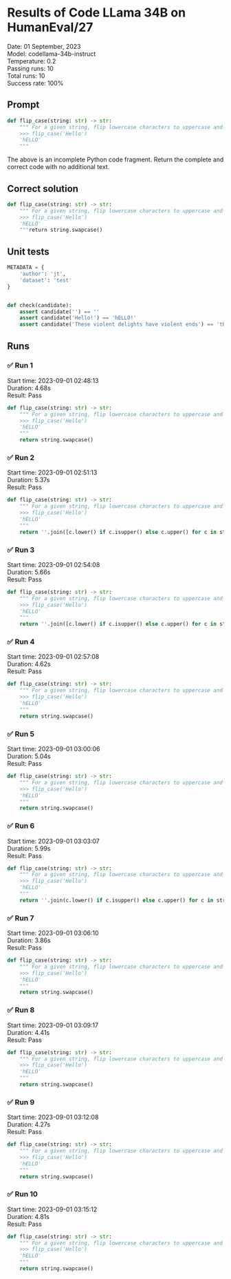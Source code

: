 # Results of Code LLama 34B on HumanEval/27
Date: 01 September, 2023<br />
Model: codellama-34b-instruct<br />
Temperature: 0.2<br />
Passing runs: 10<br />
Total runs: 10<br />
Success rate: 100%
## Prompt
```python
def flip_case(string: str) -> str:
    """ For a given string, flip lowercase characters to uppercase and uppercase to lowercase.
    >>> flip_case('Hello')
    'hELLO'
    """
```
The above is an incomplete Python code fragment. Return the complete and correct code with no additional text.
## Correct solution
```python
def flip_case(string: str) -> str:
    """ For a given string, flip lowercase characters to uppercase and uppercase to lowercase.
    >>> flip_case('Hello')
    'hELLO'
    """return string.swapcase()
```
## Unit tests
```python
METADATA = {
    'author': 'jt',
    'dataset': 'test'
}


def check(candidate):
    assert candidate('') == ''
    assert candidate('Hello!') == 'hELLO!'
    assert candidate('These violent delights have violent ends') == 'tHESE VIOLENT DELIGHTS HAVE VIOLENT ENDS'
```
## Runs
### ✅ Run 1
Start time: 2023-09-01 02:48:13<br />
Duration: 4.68s<br />
Result: Pass
```python
def flip_case(string: str) -> str:
    """ For a given string, flip lowercase characters to uppercase and uppercase to lowercase.
    >>> flip_case('Hello')
    'hELLO'
    """
    return string.swapcase()
```
### ✅ Run 2
Start time: 2023-09-01 02:51:13<br />
Duration: 5.37s<br />
Result: Pass
```python
def flip_case(string: str) -> str:
    """ For a given string, flip lowercase characters to uppercase and uppercase to lowercase.
    >>> flip_case('Hello')
    'hELLO'
    """
    return ''.join([c.lower() if c.isupper() else c.upper() for c in string])
```
### ✅ Run 3
Start time: 2023-09-01 02:54:08<br />
Duration: 5.66s<br />
Result: Pass
```python
def flip_case(string: str) -> str:
    """ For a given string, flip lowercase characters to uppercase and uppercase to lowercase.
    >>> flip_case('Hello')
    'hELLO'
    """
    return ''.join([c.lower() if c.isupper() else c.upper() for c in string])
```
### ✅ Run 4
Start time: 2023-09-01 02:57:08<br />
Duration: 4.62s<br />
Result: Pass
```python
def flip_case(string: str) -> str:
    """ For a given string, flip lowercase characters to uppercase and uppercase to lowercase.
    >>> flip_case('Hello')
    'hELLO'
    """
    return string.swapcase()
```
### ✅ Run 5
Start time: 2023-09-01 03:00:06<br />
Duration: 5.04s<br />
Result: Pass
```python
def flip_case(string: str) -> str:
    """ For a given string, flip lowercase characters to uppercase and uppercase to lowercase.
    >>> flip_case('Hello')
    'hELLO'
    """
    return string.swapcase()
```
### ✅ Run 6
Start time: 2023-09-01 03:03:07<br />
Duration: 5.99s<br />
Result: Pass
```python
def flip_case(string: str) -> str:
    """ For a given string, flip lowercase characters to uppercase and uppercase to lowercase.
    >>> flip_case('Hello')
    'hELLO'
    """
    return ''.join(c.lower() if c.isupper() else c.upper() for c in string)
```
### ✅ Run 7
Start time: 2023-09-01 03:06:10<br />
Duration: 3.86s<br />
Result: Pass
```python
def flip_case(string: str) -> str:
    """ For a given string, flip lowercase characters to uppercase and uppercase to lowercase.
    >>> flip_case('Hello')
    'hELLO'
    """
    return string.swapcase()
```
### ✅ Run 8
Start time: 2023-09-01 03:09:17<br />
Duration: 4.41s<br />
Result: Pass
```python
def flip_case(string: str) -> str:
    """ For a given string, flip lowercase characters to uppercase and uppercase to lowercase.
    >>> flip_case('Hello')
    'hELLO'
    """
    return string.swapcase()
```
### ✅ Run 9
Start time: 2023-09-01 03:12:08<br />
Duration: 4.27s<br />
Result: Pass
```python
def flip_case(string: str) -> str:
    """ For a given string, flip lowercase characters to uppercase and uppercase to lowercase.
    >>> flip_case('Hello')
    'hELLO'
    """
    return string.swapcase()
```
### ✅ Run 10
Start time: 2023-09-01 03:15:12<br />
Duration: 4.81s<br />
Result: Pass
```python
def flip_case(string: str) -> str:
    """ For a given string, flip lowercase characters to uppercase and uppercase to lowercase.
    >>> flip_case('Hello')
    'hELLO'
    """
    return string.swapcase()
```
